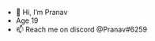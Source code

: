 - 👋 Hi, I’m Pranav
- Age 19
- 📫 Reach me on discord @Pranav#6259

<!---
P-rana-v/P-rana-v is a ✨ special ✨ repository because its `README.md` (this file) appears on your GitHub profile.
You can click the Preview link to take a look at your changes.
--->
